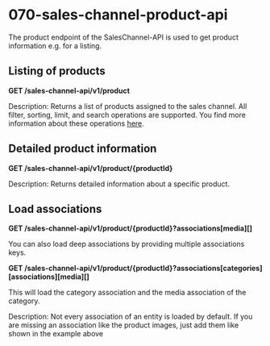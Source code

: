 # 070-sales-channel-product-api

The product endpoint of the SalesChannel-API is used to get product information e.g. for a listing.

## Listing of products

**GET /sales-channel-api/v1/product**

Description: Returns a list of products assigned to the sales channel. All filter, sorting, limit, and search operations are supported. You find more information about these operations [here](../60-references-internals/10-core/130-dal.md).

## Detailed product information

**GET /sales-channel-api/v1/product/{productId}**

Description: Returns detailed information about a specific product.

## Load associations

**GET /sales-channel-api/v1/product/{productId}?associations\[media\]\[\]**

You can also load deep associations by providing multiple associations keys.

**GET /sales-channel-api/v1/product/{productId}?associations\[categories\]\[associations\]\[media\]\[\]**

This will load the category association and the media association of the category.

Description: Not every association of an entity is loaded by default. If you are missing an association like the product images, just add them like shown in the example above

